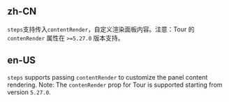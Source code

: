 ## zh-CN

`steps`支持传入`contentRender`，自定义渲染面板内容。注意：Tour 的 `contenRender` 属性在 `>=5.27.0` 版本支持。

## en-US

`steps` supports passing `contentRender` to customize the panel content rendering. Note: The `contenRender` prop for Tour is supported starting from version `5.27.0`.
